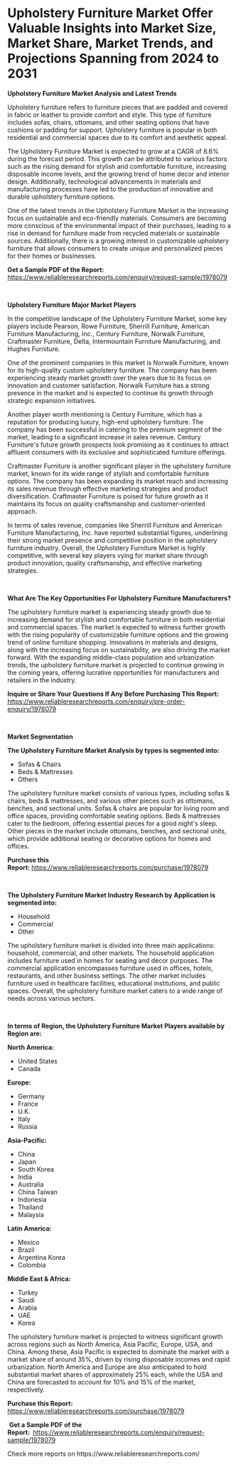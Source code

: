 <p><h1>Upholstery Furniture Market Offer Valuable Insights into Market Size, Market Share, Market Trends, and Projections Spanning from 2024 to 2031</h1></p><p><strong>Upholstery Furniture Market Analysis and Latest Trends</strong></p>
<p><p>Upholstery furniture refers to furniture pieces that are padded and covered in fabric or leather to provide comfort and style. This type of furniture includes sofas, chairs, ottomans, and other seating options that have cushions or padding for support. Upholstery furniture is popular in both residential and commercial spaces due to its comfort and aesthetic appeal.</p><p>The Upholstery Furniture Market is expected to grow at a CAGR of 8.6% during the forecast period. This growth can be attributed to various factors such as the rising demand for stylish and comfortable furniture, increasing disposable income levels, and the growing trend of home decor and interior design. Additionally, technological advancements in materials and manufacturing processes have led to the production of innovative and durable upholstery furniture options.</p><p>One of the latest trends in the Upholstery Furniture Market is the increasing focus on sustainable and eco-friendly materials. Consumers are becoming more conscious of the environmental impact of their purchases, leading to a rise in demand for furniture made from recycled materials or sustainable sources. Additionally, there is a growing interest in customizable upholstery furniture that allows consumers to create unique and personalized pieces for their homes or businesses.</p></p>
<p><strong>Get a Sample PDF of the Report:&nbsp;</strong> <a href="https://www.reliableresearchreports.com/enquiry/request-sample/1978079">https://www.reliableresearchreports.com/enquiry/request-sample/1978079</a></p>
<p>&nbsp;</p>
<p><strong>Upholstery Furniture Major Market Players</strong></p>
<p><p>In the competitive landscape of the Upholstery Furniture Market, some key players include Pearson, Rowe Furniture, Sherrill Furniture, American Furniture Manufacturing, Inc., Century Furniture, Norwalk Furniture, Craftmaster Furniture, Delta, Intermountain Furniture Manufacturing, and Hughes Furniture. </p><p>One of the prominent companies in this market is Norwalk Furniture, known for its high-quality custom upholstery furniture. The company has been experiencing steady market growth over the years due to its focus on innovation and customer satisfaction. Norwalk Furniture has a strong presence in the market and is expected to continue its growth through strategic expansion initiatives. </p><p>Another player worth mentioning is Century Furniture, which has a reputation for producing luxury, high-end upholstery furniture. The company has been successful in catering to the premium segment of the market, leading to a significant increase in sales revenue. Century Furniture's future growth prospects look promising as it continues to attract affluent consumers with its exclusive and sophisticated furniture offerings.</p><p>Craftmaster Furniture is another significant player in the upholstery furniture market, known for its wide range of stylish and comfortable furniture options. The company has been expanding its market reach and increasing its sales revenue through effective marketing strategies and product diversification. Craftmaster Furniture is poised for future growth as it maintains its focus on quality craftsmanship and customer-oriented approach.</p><p>In terms of sales revenue, companies like Sherrill Furniture and American Furniture Manufacturing, Inc. have reported substantial figures, underlining their strong market presence and competitive position in the upholstery furniture industry. Overall, the Upholstery Furniture Market is highly competitive, with several key players vying for market share through product innovation, quality craftsmanship, and effective marketing strategies.</p></p>
<p>&nbsp;</p>
<p><strong>What Are The Key Opportunities For Upholstery Furniture Manufacturers?</strong></p>
<p><p>The upholstery furniture market is experiencing steady growth due to increasing demand for stylish and comfortable furniture in both residential and commercial spaces. The market is expected to witness further growth with the rising popularity of customizable furniture options and the growing trend of online furniture shopping. Innovations in materials and designs, along with the increasing focus on sustainability, are also driving the market forward. With the expanding middle-class population and urbanization trends, the upholstery furniture market is projected to continue growing in the coming years, offering lucrative opportunities for manufacturers and retailers in the industry.</p></p>
<p><strong>Inquire or Share Your Questions If Any Before Purchasing This Report:</strong> <a href="https://www.reliableresearchreports.com/enquiry/pre-order-enquiry/1978079">https://www.reliableresearchreports.com/enquiry/pre-order-enquiry/1978079</a></p>
<p>&nbsp;</p>
<p><strong>Market Segmentation</strong></p>
<p><strong>The Upholstery Furniture Market Analysis by types is segmented into:</strong></p>
<p><ul><li>Sofas & Chairs</li><li>Beds & Mattresses</li><li>Others</li></ul></p>
<p><p>The upholstery furniture market consists of various types, including sofas & chairs, beds & mattresses, and various other pieces such as ottomans, benches, and sectional units. Sofas & chairs are popular for living room and office spaces, providing comfortable seating options. Beds & mattresses cater to the bedroom, offering essential pieces for a good night's sleep. Other pieces in the market include ottomans, benches, and sectional units, which provide additional seating or decorative options for homes and offices.</p></p>
<p><strong>Purchase this Report:&nbsp;</strong><a href="https://www.reliableresearchreports.com/purchase/1978079">https://www.reliableresearchreports.com/purchase/1978079</a></p>
<p>&nbsp;</p>
<p><strong>The Upholstery Furniture Market Industry Research by Application is segmented into:</strong></p>
<p><ul><li>Household</li><li>Commercial</li><li>Other</li></ul></p>
<p><p>The upholstery furniture market is divided into three main applications: household, commercial, and other markets. The household application includes furniture used in homes for seating and décor purposes. The commercial application encompasses furniture used in offices, hotels, restaurants, and other business settings. The other market includes furniture used in healthcare facilities, educational institutions, and public spaces. Overall, the upholstery furniture market caters to a wide range of needs across various sectors.</p></p>
<p>&nbsp;</p>
<p><strong>In terms of Region, the Upholstery Furniture Market Players available by Region are:</strong></p>
<p>
    <p> <strong> North America: </strong>
        <ul>
            <li>United States</li>
            <li>Canada</li>
        </ul>
        </p> 
    <p> <strong> Europe: </strong>
        <ul>
            <li>Germany</li>
            <li>France</li>
            <li>U.K.</li>
            <li>Italy</li>
            <li>Russia</li>
        </ul>
        </p> 
    <p> <strong> Asia-Pacific: </strong>
        <ul>
            <li>China</li>
            <li>Japan</li>
            <li>South Korea</li>
            <li>India</li>
            <li>Australia</li>
            <li>China Taiwan</li>
            <li>Indonesia</li>
            <li>Thailand</li>
            <li>Malaysia</li>
        </ul>
        </p> 
    <p> <strong> Latin America: </strong>
        <ul>
            <li>Mexico</li>
            <li>Brazil</li>
            <li>Argentina Korea</li>
            <li>Colombia</li>
        </ul>
        </p> 
    <p> <strong> Middle East & Africa: </strong>
        <ul>
            <li>Turkey</li>
            <li>Saudi</li>
            <li>Arabia</li>
            <li>UAE</li>
            <li>Korea</li>
        </ul>
    </p>
    </p>
<p><p>The upholstery furniture market is projected to witness significant growth across regions such as North America, Asia Pacific, Europe, USA, and China. Among these, Asia Pacific is expected to dominate the market with a market share of around 35%, driven by rising disposable incomes and rapid urbanization. North America and Europe are also anticipated to hold substantial market shares of approximately 25% each, while the USA and China are forecasted to account for 10% and 15% of the market, respectively.</p></p>
<p><strong>Purchase this Report: </strong><a href="https://www.reliableresearchreports.com/purchase/1978079">https://www.reliableresearchreports.com/purchase/1978079</a></p>
<p>&nbsp;<strong>Get a Sample PDF of the Report:&nbsp;&nbsp;</strong><a href="https://www.reliableresearchreports.com/enquiry/request-sample/1978079">https://www.reliableresearchreports.com/enquiry/request-sample/1978079</a></p>
<p><strong></strong></p>
<p>Check more reports on https://www.reliableresearchreports.com/</p>